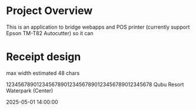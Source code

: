 # Project Overview

This is an application to bridge webapps and POS printer (currently support Epson TM-T82 Autocutter) so it can


# Receipt design

max width estimated 48 chars

123456789012345678901234567890123456789012345678
             Qubu Resort Waterpark               (Center)

2025-05-01 14:00:00


